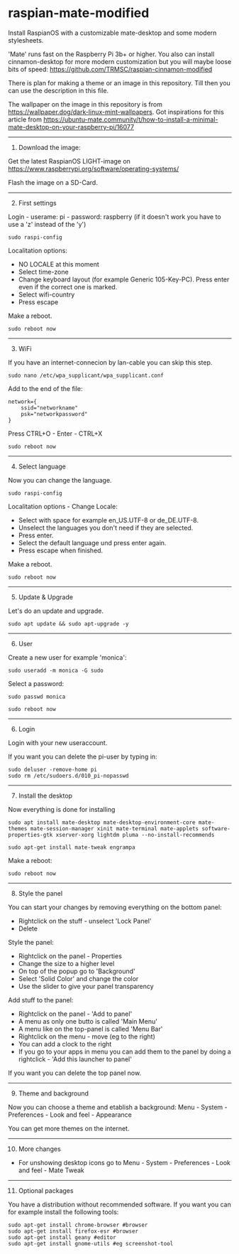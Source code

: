 # raspian-mate-modified
Install RaspianOS with a customizable mate-desktop and some modern stylesheets. 

'Mate' runs fast on the Raspberry Pi 3b+ or higher. You also can install cinnamon-desktop for more modern customization but you will maybe loose bits of speed: https://github.com/TRMSC/raspian-cinnamon-modified

There is plan for making a theme or an image in this repository. Till then you can use the description in this file. 

The wallpaper on the image in this repository is from https://wallpaper.dog/dark-linux-mint-wallpapers. Got inspirations for this article from https://ubuntu-mate.community/t/how-to-install-a-minimal-mate-desktop-on-your-raspberry-pi/16077


------------------------------------------------

1. Download the image:

Get the latest RaspianOS LIGHT-image on
https://www.raspberrypi.org/software/operating-systems/

Flash the image on a SD-Card.


------------------------------------------------

2. First settings

Login - userame: pi - password: raspberry
(if it doesn't work you have to use a 'z' instead of the 'y')

    sudo raspi-config

Localitation options:
- NO LOCALE at this moment
- Select time-zone 
- Change keyboard layout (for example Generic 105-Key-PC). Press enter even if the correct one is marked.
- Select wifi-country
- Press escape

Make a reboot.

    sudo reboot now
        
      
------------------------------------------------

3. WiFi

If you have an internet-connecion by lan-cable you can skip this step.

    sudo nano /etc/wpa_supplicant/wpa_supplicant.conf

Add to the end of the file:

    network={
        ssid="networkname"
        psk="networkpassword"
    }

Press CTRL+O - Enter - CTRL+X

    sudo reboot now


------------------------------------------------

4. Select language

Now you can change the language.

    sudo raspi-config

Localitation options - Change Locale:
- Select with space for example en_US.UTF-8 or de_DE.UTF-8.
- Unselect the languages you don't need if they are selected.
- Press enter.
- Select the default language und press enter again.
- Press escape when finished.

Make a reboot.
    
    sudo reboot now
    

------------------------------------------------

5. Update & Upgrade

Let's do an update and upgrade.

    sudo apt update && sudo apt-upgrade -y


------------------------------------------------

6. User

Create a new user for example 'monica':

    sudo useradd -m monica -G sudo

Select a password:

    sudo passwd monica

    sudo reboot now


------------------------------------------------

6. Login

Login with your new useraccount.

If you want you can delete the pi-user by typing in:

    sudo deluser -remove-home pi
    sudo rm /etc/sudoers.d/010_pi-nopasswd


------------------------------------------------

7. Install the desktop

Now everything is done for installing

    sudo apt install mate-desktop mate-desktop-environment-core mate-themes mate-session-manager xinit mate-terminal mate-applets software-properties-gtk xserver-xorg lightdm pluma --no-install-recommends
    
    sudo apt-get install mate-tweak engrampa
    
Make a reboot:

    sudo reboot now


------------------------------------------------

8. Style the panel

You can start your changes by removing everything on the bottom panel:
- Rightclick on the stuff - unselect 'Lock Panel'
- Delete

Style the panel:
- Rightclick on the panel - Properties
- Change the size to a higher level
- On top of the popup go to 'Background'
- Select 'Solid Color' and change the color
- Use the slider to give your panel transparency

Add stuff to the panel:
- Rightclick on the panel - 'Add to panel'
- A menu as only one butto is called 'Main Menu'
- A menu like on the top-panel is called 'Menu Bar'
- Rightclick on the menu - move (eg to the right)
- You can add a clock to the right 
- If you go to your apps in menu you can add them to the panel by doing a rightclick - 'Add this launcher to panel'

If you want you can delete the top panel now.


------------------------------------------------

9. Theme and background

Now you can choose a theme and etablish a background:
Menu - System - Preferences - Look and feel - Appearance

You can get more themes on the internet.


------------------------------------------------

10. More changes

- For unshowing desktop icons go to Menu - System - Preferences - Look and feel - Mate Tweak


------------------------------------------------

11. Optional packages

You have a distribution without recommended software. If you want you can for example install the following tools:

    sudo apt-get install chrome-browser #browser
    sudo apt-get install firefox-esr #browser
    sudo apt-get install geany #editor
    sudo apt-get install gnome-utils #eg screenshot-tool
    
